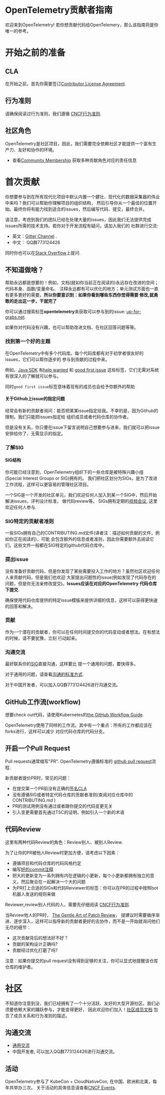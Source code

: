 # OpenTelemetry贡献者指南

欢迎来到OpenTelemetry! 若你想贡献代码给OpenTelemery，那么该指南将是你唯一的参考。


# 开始之前的准备

## CLA

在开始之前，首先你需要签订[Contributor License
Agreement](https://identity.linuxfoundation.org/projects/cncf).

## 行为准则

请确保阅读过行为准则，我们遵循 [CNCF行为准则](https://github.com/cncf/foundation/blob/master/code-of-conduct.md).

## 社区角色

OpenTelemetry是社区项目，因此，我们需要完全依赖社区才能提供一个富有生产力、友好和协作的环境。

- 查看[Community
  Membership](https://github.com/open-telemetry/community/blob/master/community-membership.md)
  获取多种贡献角色对应的责任信息

# 首次贡献

你想要参与到在所有现代化项目中默认内置一个健壮、现代化的数据采集器的伟业中来吗？我们可以帮助你理解项目的组织结构，
然后引导你从一个最佳的位置开始。最终你将有能力找到适合的issues，然后编写代码、提交，最终合并。

请注意，考虑到我们的团队已经在处理大量的issues，因此我们无法提供完成issues所需的技术支持。若你对于开发流程有疑问，请加入我们的
社群进行交流:
- 英文：[Gitter Channel](https://gitter.im/open-telemetry/community) .
- 中文： QQ群773124426

同时你也可以在[Stack Overflow](https://stackoverflow.com/questions/tagged/opentelemetry)上提问.

## 不知道做啥？

帮助永远都是想要的！例如，文档(就如你当前正在阅读的)永远存在改进的空间；代码本身、函数/变量命名、
注释永远都有可以优化的地方；单元测试方面也一直有更多更好的需要。**所以你要意识到：如果你看到哪些东西你觉得需要
修改,就勇敢的走出这一步，干就完了**

你可以通过搜索标签**opentelemetry**来获取可以参与到的issue: 
[up-for-grabs.net](https://up-for-grabs.net/#/filters?tags=opentelemetry).

如果你对代码没有兴趣，也可以帮助改进文档、在社区回答问题等等。

### 找到第一个好的主题

在OpenTelemetry中有多个代码库。每个代码库都有对于初学者很友好的issues，它们可以帮你逐步的
参与到贡献的过程中来。

例如，[Java SDK](https://github.com/open-telemetry/opentelemetry-java/) 
有[help wanted](https://github.com/open-telemetry/opentelemetry-java/labels/help%20wanted)
和 [good first issue](https://github.com/open-telemetry/opentelemetry-java/labels/good%20first%20issue)
这些标签，它们无需对系统有很深入的了解就可以参与。

同时`good first issue`标签意味着现有的成员也会给予你额外的帮助


#### 关于Github上issue的指定问题

经常会有新的贡献者询问：能否把某某issue指定给我。不幸的是，因为Github的限制，我们只能把issues指定给
组织成员或者代码仓库的协作者。

但是没有关系，你只要在issue下留言说明自己想要参与进来，我们就可以把issue安排给你了，无需显示的指定。


### 了解SIG

#### SIG结构

你可能已经注意到，OpenTelemetry组织下的一些仓库是被特殊兴趣小组(Special Interest Groups or SIG)拥有的。
我们把社区划分为SIGs，是为了改进工作流程，这样可以更容易的管理社区项目。

一个SIG是一个开发的社区单元，我们欢迎任何人加入到某一个SIG中，然后开始解决issues，评判设计标准，
做代码review等。 SIGs拥有定期的[视频会议](https://github.com/open-telemetry/community#special-interest-groups),
这里欢迎任何人参与.

### SIG特定的贡献者准则

一些SIGs拥有自己的CONTRIBUTING.md文件(译者注：描述如何贡献的文件，例如你正在阅读的)，可能
会包含额外的信息或者准则，因此你需要额外去阅读它们。这些文件一般都在SIG特定的github代码仓库中。


### 提出issue

没有准备好贡献代码，但是你发现了某些需要投入工作的地方？虽然社区欢迎任何人来贡献代码，但是我们也欢迎
大家提出问题性的issue(例如发现了代码存在的问题，但是你无法亲修改提交)。**Issues应该在对应的OpenTelemetry
代码仓库下提交**.

确保使用代码仓库提供的特定issue模版来提供详细的信息，这样可以获得更快速的回答和解决。


### 贡献

作为一个潜在的贡献者，你可以在任何时间提交你的代码变动或者想法。在有想法的时候，请不要犹豫，立刻
行动起来。


### 沟通交流

最好联系你的[SIG](https://github.com/open-telemetry/community#Special-Interest-Groups)直接沟通，这样要比
提一个通用的问题，要快得多。

对于通用的问题，请查看[沟通的标准方式](https://github.com/open-telemetry/community#Communication).

对于中国开发者，可以加入QQ群773124426进行沟通交流。

## GitHub工作流(workflow)

想要check out代码，请使用Kubernetes的[the GitHub Workflow Guide](https://github.com/kubernetes/community/blob/master/contributors/guide/github-workflow.md).

OpenTelemetry使用了同样的工作流。其中有一个重点：所有的工作都应该在forks进行，这样可以减少
对应代码仓库的代码分支。

## 开启一个Pull Request

Pull requests通常缩写"PR". OpenTelemetry遵循标准的
[github pull request](https://help.github.com/articles/about-pull-requests/)流程.

新贡献者提价PR时，常见的问题：

- 在提交第一个PR前没有正确的[签名CLA](#CLA) 
- 没有遵循SIG或者特定代码仓库的贡献者准则(查阅对应仓库中的CONTRIBUTING.md )
- PR的测试用例没有通过或者跟你提交的代码变更无关
- 引入变更需要首先通过TSC的证明，例如引入一个新的术语

## 代码Review

这里有两种代码Review的角色：Review别人、被别人Review.

为了让你的PR被他人Review时更加方便，请考虑以下因素：

- 遵循项目和代码仓库的代码风格约定
- 编写[好的commit注释](https://chris.beams.io/posts/git-commit/)
- 把大的更新变为一系列拥有内在逻辑的小更新，每个小更新都拥有独立的意义，然后聚合在一起解决一个大的问题
- 为PR打上合适的SIGs和代码Reiviewer的标签：你可以在PR的过程中按照bot机器人发送的规则来做

Reviewer,review别人代码的人，需要先仔细阅读
 [CNCF行为准则](https://github.com/cncf/foundation/blob/master/code-of-conduct.md).

当Review他人的PR时， [The Gentle Art of Patch
Review](http://sage.thesharps.us/2014/09/01/the-gentle-art-of-patch-review/)，
提建议时需要循序渐进、逐步深入，这样可以指导新的贡献者更好的去协作，而不是一开始就询问他们无尽的细节：

- 这次贡献背后的想法好不好？
- 贡献的架构设计正确吗?
- 贡献经过优化打磨了吗?

注意：如果你提交的pull request没有得到足够的关注，你可以显式地提醒该仓库仓库的维护者。


# 社区

不知道你注意到没，我们已经拥有了一个十分活跃、友好的大型开源社区。我们必须要依赖大家的踊跃参与，才能变得更好，
因此欢迎你们加入！[社区成员文档](https://github.com/open-telemetry/community/blob/master/community-membership.md)
包含了成员关系和行为准则的描述。

## 沟通交流

- [通用交流](https://github.com/open-telemetry/community#Communication)
- 中国开发者, 可以加入QQ群773124426进行沟通交流。

## 活动

OpenTelemetry参与了 KubeCon + CloudNativeCon, 在中国、欧洲和北美，每年共举办三次。
关于活动的具体信息请查看[CNCF Events](https://www.cncf.io/events/).
